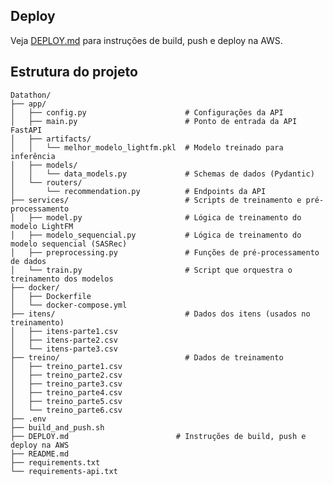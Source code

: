 ## Deploy

Veja [DEPLOY.md](DEPLOY.md) para instruções de build, push e deploy na AWS.

## Estrutura do projeto

    Datathon/
    ├── app/
    │   ├── config.py                      # Configurações da API
    │   ├── main.py                        # Ponto de entrada da API FastAPI
    │   ├── artifacts/
    │   │   └── melhor_modelo_lightfm.pkl  # Modelo treinado para inferência
    │   ├── models/
    │   │   └── data_models.py             # Schemas de dados (Pydantic)
    │   └── routers/
    │       └── recommendation.py          # Endpoints da API
    ├── services/                          # Scripts de treinamento e pré-processamento
    │   ├── model.py                       # Lógica de treinamento do modelo LightFM
    │   ├── modelo_sequencial.py           # Lógica de treinamento do modelo sequencial (SASRec)
    │   ├── preprocessing.py               # Funções de pré-processamento de dados
    │   └── train.py                       # Script que orquestra o treinamento dos modelos
    ├── docker/
    │   ├── Dockerfile
    │   └── docker-compose.yml
    ├── itens/                             # Dados dos itens (usados no treinamento)
    │   ├── itens-parte1.csv
    │   ├── itens-parte2.csv
    │   └── itens-parte3.csv
    ├── treino/                            # Dados de treinamento
    │   ├── treino_parte1.csv
    │   ├── treino_parte2.csv
    │   ├── treino_parte3.csv
    │   ├── treino_parte4.csv
    │   ├── treino_parte5.csv
    │   └── treino_parte6.csv
    ├── .env
    ├── build_and_push.sh
    ├── DEPLOY.md                        # Instruções de build, push e deploy na AWS
    ├── README.md
    ├── requirements.txt
    └── requirements-api.txt

